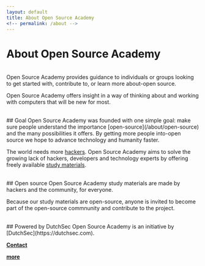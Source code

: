 ```yaml
---
layout: default
title: About Open Source Academy
<!-- permalink: /about -->
---
```

# About Open Source Academy
<br>
Open Source Academy provides guidance to individuals or groups looking to get started with, contribute to, or learn more about-open source.

Open Source Academy offers insight in a way of thinking about and working with computers that will be new for most.

<br>
## Goal
Open Source Academy was founded with one simple goal: make sure people understand the importance [open-source](/about/open-source) and the many possibilities it offers. By getting more people into-open source we hope to advance technology and humanity faster. 

The world needs more [hackers](/about/hacking). Open Source Academy aims to solve the growing lack of hackers, developers and technology experts by offering freely available [study materials](/study).

<br>
## Open source
Open Source Academy study materials are made by hackers and the community, for everyone.

Because our study materials are open-source, anyone is invited to become part of the open-source commnunity and contribute to the project.  

<br>
## Powered by DutchSec
Open Source Academy is an initiative by [DutchSec](https://dutchsec.com).

**[Contact](/contact)**

**[more](/about/articles)**  
